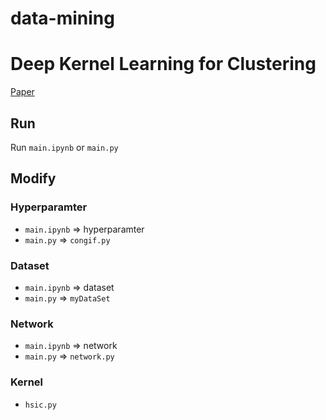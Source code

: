 # data-mining
# Deep Kernel Learning for Clustering
[Paper](https://epubs.siam.org/doi/10.1137/1.9781611976236.72)
## Run
Run `main.ipynb` or `main.py`

## Modify
### Hyperparamter
- `main.ipynb` => hyperparamter
- `main.py` => `congif.py`

### Dataset
- `main.ipynb` => dataset
- `main.py` => `myDataSet`

### Network
- `main.ipynb` => network
- `main.py` => `network.py`

### Kernel
- `hsic.py`
